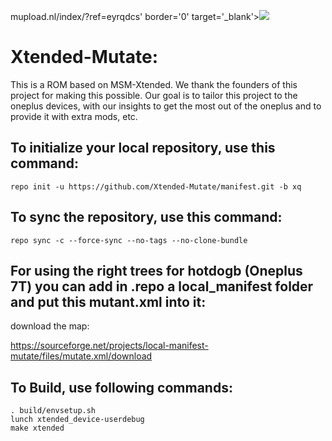 mupload.nl/index/?ref=eyrqdcs' border='0' target='_blank'><img src='https://www.mupload.nl/img/eyrqdcs.jpg' border='0'></a>




Xtended-Mutate:
====================
This is a ROM based on MSM-Xtended. We thank the founders of this project for making this possible.
Our goal is to tailor this project to the oneplus devices, with our insights to get the most out of the oneplus and to provide it with extra mods, etc.


To initialize your local repository, use this command:
-----------------------------------------------------

    repo init -u https://github.com/Xtended-Mutate/manifest.git -b xq

To sync the repository, use this command:
-----------------------------------------

    repo sync -c --force-sync --no-tags --no-clone-bundle 

For using the right trees for hotdogb (Oneplus 7T) you can add in .repo a local_manifest folder and put this mutant.xml into it:
---------------------------------------------------------------------------------------------------------------------

download the map: 

https://sourceforge.net/projects/local-manifest-mutate/files/mutate.xml/download




To Build, use following commands:
---------------------------------
    
    . build/envsetup.sh
    lunch xtended_device-userdebug
    make xtended

